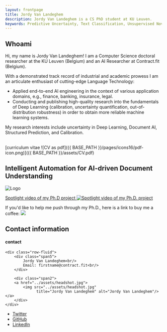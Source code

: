 ```yaml
---
layout: frontpage
title: Jordy Van Landeghem
description: Jordy Van Landeghem is a CS PhD student at KU Leuven. 
keywords: Predictive Uncertainty, Text Classification, Unsupervised Novelty Detection, Monte Carlo Dropout
---
```


## Whoami

Hi, my name is Jordy Van Landeghem! 
I am a Computer Science doctoral researcher at the KU Leuven (Belgium) and an AI Researcher at Contract.fit (Belgium).

With a demonstrated track record of industrial and academic prowess I am an articulate enthusiast of cutting-edge Language Technology:
- Applied end-to-end AI engineering in the context of various application domains, e.g., finance, banking, insurance, legal. 
- Conducting and publishing high-quality research into the fundamentals of Deep Learning (calibration, uncertainty quantification, out-of-distribution robustness) in order to obtain more reliable machine learning systems.

My research interests include uncertainty in Deep Learning, Document AI, Structured Prediction, and Calibration.

<br>[curriculum vitae ![CV as pdf]({{ BASE_PATH }}/pages/icons16/pdf-icon.png)]({{ BASE_PATH }}/assets/CV.pdf)<br/>

## Intelligent Automation for AI-driven Document Understanding

  <div class="phd-logo">
    <img src="{{ BASE_PATH }}/assets/logo_small.png" alt="Logo">
  </div>


[Spotlight video of my Ph.D project ![Spotlight video of my Ph.D. project](https://img.youtube.com/vi/HYd_afHn3DU/maxresdefault.jpg)](https://youtu.be/HYd_afHn3DU)

If you'd like to help me push through my Ph.D., here is a link to buy me a coffee: 
[<img src="{{ BASE_PATH }}/assets/snapshot-bmc-button.png">](buymeacoffee.com/jordyvlan)               


## Contact information

<div class="container">
<h4><a name="contact"></a>contact</h4>

    <div class="row-fluid">
        <div class="span5">
            Jordy Van Landeghem<br/>
            Email: firstname@contract.fit<br/>
        </div>

        <div class="span2">
        <a href="../assets/headshot.jpg">
            <img src="../assets/headshot.jpg"
                  title="Jordy Van Landeghem" alt="Jordy Van Landeghem"/></a>
        </div>
    </div>
</div>

<div class="navbar">
  <div class="navbar-inner">
      <ul class="nav">
          <li><a href="https://twitter.com/JordyLandeghem">Twitter</a></li>
          <li><a href="https://github.com/jordy-vl">GitHub</a></li>
          <li><a href="https://www.linkedin.com/in/jordy-van-landeghem-3b1166b3/">LinkedIn</a></li>
      </ul>
  </div>
</div>

